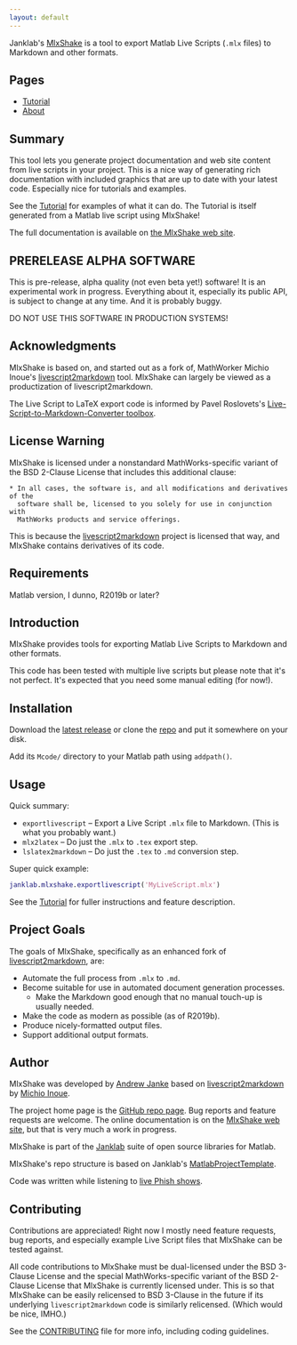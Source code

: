 ```yaml
---
layout: default
---
```


Janklab's [MlxShake](https://github.com/janklab/MlxShake) is a tool to export Matlab Live Scripts (`.mlx` files) to Markdown and other formats.

## Pages

* [Tutorial](Tutorial.html)
* [About](About.html)

## Summary

This tool lets you generate project documentation and web site content from live scripts in your project. This is a nice way of generating rich documentation with included graphics that are up to date with your latest code. Especially nice for tutorials and examples.

See the [Tutorial](https://mlxshake.janklab.net/Tutorial.html) for examples of what it can do. The Tutorial is itself generated from a Matlab live script using MlxShake!

The full documentation is available on [the MlxShake web site](https://mlxshake.janklab.net).

## PRERELEASE ALPHA SOFTWARE

This is pre-release, alpha quality (not even beta yet!) software! It is an experimental work in progress. Everything about it, especially its public API, is subject to change at any time. And it is probably buggy.

DO NOT USE THIS SOFTWARE IN PRODUCTION SYSTEMS!

## Acknowledgments

MlxShake is based on, and started out as a fork of, MathWorker Michio Inoue's [livescript2markdown](https://github.com/minoue-xx/livescript2markdown) tool. MlxShake can largely be viewed as a productization of livescript2markdown.

The Live Script to LaTeX export code is informed by Pavel Roslovets's [Live-Script-to-Markdown-Converter toolbox](https://github.com/roslovets/Live-Script-to-Markdown-Converter).

## License Warning

MlxShake is licensed under a nonstandard MathWorks-specific variant of the BSD 2-Clause License that includes this additional clause:

```text
* In all cases, the software is, and all modifications and derivatives of the
  software shall be, licensed to you solely for use in conjunction with
  MathWorks products and service offerings.
```

This is because the [livescript2markdown](https://github.com/minoue-xx/livescript2markdown) project is licensed that way, and MlxShake contains derivatives of its code.

## Requirements

Matlab version, I dunno, R2019b or later?

## Introduction

MlxShake provides tools for exporting Matlab Live Scripts to Markdown and other formats.

This code has been tested with multiple live scripts but please note that it's not perfect. It's expected that you need some manual editing (for now!).

## Installation

Download the [latest release](https://github.com/janklab/MlxShake/releases) or clone the [repo](https://github.com/janklab/MlxShake) and put it somewhere on your disk.

Add its `Mcode/` directory to your Matlab path using `addpath()`.

## Usage

Quick summary:

* `exportlivescript` – Export a Live Script `.mlx` file to Markdown. (This is what you probably want.)
* `mlx2latex` – Do just the `.mlx` to `.tex` export step.
* `lslatex2markdown` – Do just the `.tex` to `.md` conversion step.

Super quick example:

```matlab
janklab.mlxshake.exportlivescript('MyLiveScript.mlx')
```

See the [Tutorial](https://mlxshake.janklab.net/Tutorial.html) for fuller instructions and feature description.

## Project Goals

The goals of MlxShake, specifically as an enhanced fork of [livescript2markdown](https://github.com/minoue-xx/livescript2markdown), are:

* Automate the full process from `.mlx` to `.md`.
* Become suitable for use in automated document generation processes.
  * Make the Markdown good enough that no manual touch-up is usually needed.
* Make the code as modern as possible (as of R2019b).
* Produce nicely-formatted output files.
* Support additional output formats.

## Author

MlxShake was developed by [Andrew Janke](https://apjanke.net) based on [livescript2markdown](https://github.com/minoue-xx/livescript2markdown) by [Michio Inoue](https://github.com/minoue-xx).

The project home page is the [GitHub repo page](https://github.com/janklab/MlxShake). Bug reports and feature requests are welcome. The online documentation is on the [MlxShake web site](https://mlxshake.janklab.net), but that is very much a work in progress.

MlxShake is part of the [Janklab](https://janklab.net) suite of open source libraries for Matlab.

MlxShake's repo structure is based on Janklab's [MatlabProjectTemplate](https://github.com/apjanke/MatlabProjectTemplate).

Code was written while listening to [live Phish shows](https://www.livephish.com/).

## Contributing

Contributions are appreciated! Right now I mostly need feature requests, bug reports, and especially example Live Script files that MlxShake can be tested against.

All code contributions to MlxShake must be dual-licensed under the BSD 3-Clause License and the special MathWorks-specific variant of the BSD 2-Clause License that MlxShake is currently licensed under. This is so that MlxShake can be easily relicensed to BSD 3-Clause in the future if its underlying `livescript2markdown` code is similarly relicensed. (Which would be nice, IMHO.)

See the [CONTRIBUTING](https://github.com/janklab/MlxShake/blob/master/.github/CONTRIBUTING.md) file for more info, including coding guidelines.
